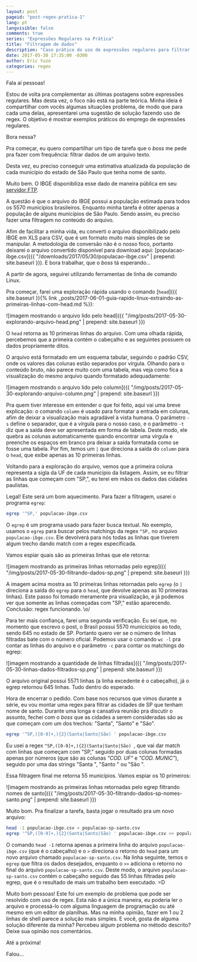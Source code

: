 ```yaml
---
layout: post
pageid: "post-regex-pratica-1"
lang: pt
langvisible: false
comments: true
series: "Expressões Regulares na Prática"
title: "Filtragem de dados"
description: "Caso prático do uso de expressões regulares para filtrar dados."
date: 2017-05-30 17:35:00 -0300
author: Eric Yuzo
categories: regex
---
```

Fala aí pessoas!

Estou de volta pra complementar as últimas postagens sobre expressões regulares. Mas desta vez, o foco não está na parte teórica. Minha ideia é compartilhar com vocês algumas situações problema, de modo que para cada uma delas, apresentarei uma sugestão de solução fazendo uso de regex. O objetivo é mostrar exemplos práticos do emprego de expressões regulares.

Bora nessa?

Pra começar, eu quero compartilhar um tipo de tarefa que o _boss_ me pede pra fazer com frequência: filtrar dados de um arquivo texto.

Desta vez, eu preciso conseguir uma estimativa atualizada da população de cada município do estado de São Paulo que tenha nome de santo.

Muito bem. O IBGE disponibiliza esse dado de maneira pública em seu [servidor FTP](ftp://ftp.ibge.gov.br/Estimativas_de_Populacao/Estimativas_2016/).

A questão é que o arquivo do IBGE possui a população estimada para todos os 5570 municípios brasileiros. Enquanto minha tarefa é obter apenas a população de alguns municípios de São Paulo. Sendo assim, eu preciso fazer uma filtragem no conteúdo do arquivo.

Afim de facilitar a minha vida, eu converti o arquivo disponibilizado pelo IBGE em XLS para CSV, que é um formato muito mais simples de se manipular. A metodologia de conversão não é o nosso foco, portanto deixarei o arquivo convertido disponível para download aqui: [populacao-ibge.csv]({{ "/downloads/2017/05/30/populacao-ibge.csv" | prepend: site.baseurl }}). E bora trabalhar, que o _boss_ tá esperando...

A partir de agora, seguirei utilizando ferramentas de linha de comando Linux.

Pra começar, farei uma exploração rápida usando o comando [`head`]({{ site.baseurl }}{% link _posts/2017-06-01-guia-rapido-linux-extraindo-as-primeiras-linhas-com-head.md %}):

![imagem mostrando o arquivo lido pelo head]({{ "/img/posts/2017-05-30-explorando-arquivo-head.png" | prepend: site.baseurl }})

O `head` retorna as 10 primeiras linhas do arquivo. Com uma olhada rápida, percebemos que a primeira contém o cabeçalho e as seguintes possuem os dados propriamente ditos.

O arquivo está formatado em um esquema tabular, seguindo o padrão CSV, onde os valores das colunas estão separados por vírgula. Olhando para o conteúdo bruto, não parece muito com uma tabela, mas veja como fica a visualização do mesmo arquivo quando formatado adequadamente:

![imagem mostrando o arquivo lido pelo column]({{ "/img/posts/2017-05-30-explorando-arquivo-column.png" | prepend: site.baseurl }})

Pra quem tiver interesse em entender o que foi feito, aqui vai uma breve explicação: o comando `column` é usado para formatar a entrada em colunas, afim de deixar a visualização mais agradável à vista humana. O parâmetro `-s` define o separador, que é a vírgula para o nosso caso, e o parâmetro `-t` diz que a saída deve ser apresentada em forma de tabela. Deste modo, ele quebra as colunas automaticamente quando encontrar uma vírgula e preenche os espaços em branco pra deixar a saída formatada como se fosse uma tabela. Por fim, temos um `|` que direciona a saída do `column` para o `head`, que exibe apenas as 10 primeiras linhas.

Voltando para a exploração do arquivo, vemos que a primeira coluna representa a sigla da UF de cada município da listagem. Assim, se eu filtrar as linhas que começam com "SP,", eu terei em mãos os dados das cidades paulistas.

Legal! Este será um bom aquecimento. Para fazer a filtragem, usarei o programa `egrep`:

```bash
egrep '^SP,' populacao-ibge.csv
```

O `egrep` é um programa usado para fazer busca textual. No exemplo, usamos o `egrep` para buscar pelos matchings da regex `^SP,` no arquivo `populacao-ibge.csv`. Ele devolverá para nós todas as linhas que tiverem algum trecho dando match com a regex especificada.

Vamos espiar quais são as primeiras linhas que ele retorna:

![imagem mostrando as primeiras linhas retornadas pelo egrep]({{ "/img/posts/2017-05-30-filtrando-dados-sp.png" | prepend: site.baseurl }})

A imagem acima mostra as 10 primeiras linhas retornadas pelo `egrep` (o `|` direciona a saída do `egrep` para o `head`, que devolve apenas as 10 primeiras linhas). Este passo foi tomado meramente pra visualização, e já podemos ver que somente as linhas começadas com "SP," estão aparecendo. Conclusão: regex funcionando. \o/

Para ter mais confiança, farei uma segunda verificação. Eu sei que, no momento que escrevo o post, o Brasil possui 5570 municícipios ao todo, sendo 645 no estado de SP. Portanto quero ver se o número de linhas filtradas bate com o número oficial. Podemos usar o comando `wc -l` pra contar as linhas do arquivo e o parâmetro `-c` para contar os matchings do egrep:

![imagem mostrando a quantidade de linhas filtradas]({{ "/img/posts/2017-05-30-linhas-dados-filtrados-sp.png" | prepend: site.baseurl }})

O arquivo original possui 5571 linhas (a linha excedente é o cabeçalho), já o egrep retornou 645 linhas. Tudo dentro do esperado.

Hora de encerrar o pedido. Com base nos recursos que vimos durante a série, eu vou montar uma regex para filtrar as cidades de SP que tenham nome de santo. Durante uma longa e cansativa reunião pra discutir o assunto, fechei com o _boss_ que as cidades a serem consideradas são as que começam com um dos trechos: "Santa", "Santo" e "São".

```bash
egrep '^SP,([0-9]+,){2}(Santa|Santo|São) ' populacao-ibge.csv
```

Eu usei a regex `^SP,([0-9]+,){2}(Santa|Santo|São) `, que vai dar match com linhas que começam com "SP," seguido por duas colunas formadas apenas por números (que são as colunas _"COD. UF"_ e _"COD. MUNIC"_), seguido por uma das strings "Santa ", "Santo " ou "São ".

Essa filtragem final me retorna 55 municípios. Vamos espiar os 10 primeiros:

![imagem mostrando as primeiras linhas retornadas pelo egrep filtrando nomes de santo]({{ "/img/posts/2017-05-30-filtrando-dados-sp-nomes-santo.png" | prepend: site.baseurl }})

Muito bom. Pra finalizar a tarefa, basta jogar o resultado pra um novo arquivo:

```bash
head -1 populacao-ibge.csv > populacao-sp-santo.csv
egrep '^SP,([0-9]+,){2}(Santa|Santo|São) ' populacao-ibge.csv >> populacao-sp-santo.csv
```

O comando `head -1` retorna apenas a primeira linha do arquivo `populacao-ibge.csv` (que é o cabeçalho) e o `>` direciona o retorno do `head` para um novo arquivo chamado `populacao-sp-santo.csv`. Na linha seguinte, temos o `egrep` que filtra os dados desejados, enquanto o `>>` adiciona o retorno no final do arquivo `populacao-sp-santo.csv`. Deste modo, o arquivo `populacao-sp-santo.csv` contém o cabeçalho seguido das 55 linhas filtradas pelo egrep, que é o resultado de mais um trabalho bem executado. =D

Muito bom pessoas! Este foi um exemplo de problema que pode ser resolvido com uso de regex. Esta não é a única maneira, eu poderia ler o arquivo e processá-lo com alguma linguagem de programação ou até mesmo em um editor de planilhas. Mas na minha opinião, fazer em 1 ou 2 linhas de shell parece a solução mais simples. E você, gosta de alguma solução diferente da minha? Percebeu algum problema no método descrito? Deixe sua opinião nos comentários.

Até a próxima!

Falou...
